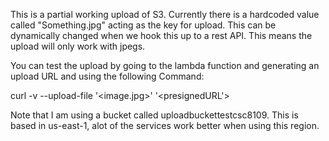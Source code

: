 This is a partial working upload of S3.
Currently there is a hardcoded value called "Something.jpg" acting as the key for upload. This can be dynamically changed
when we hook this up to a rest API. This means the upload will only work with jpegs.

You can test the upload by going to the lambda function and generating an upload URL and using the following Command:

curl -v --upload-file '<image.jpg>' '<presignedURL'>

Note that I am using a bucket called uploadbuckettestcsc8109. This is based in us-east-1, alot of the services
work better when using this region.
